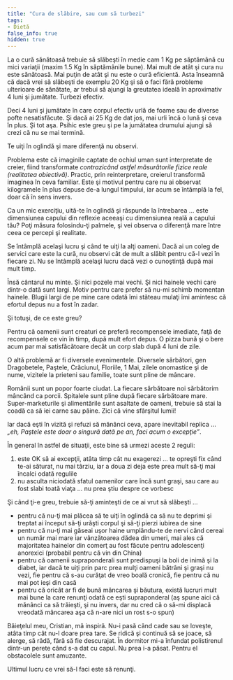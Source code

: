 ```yaml
---
title: "Cura de slăbire, sau cum să turbezi"
tags: 
- Dietă
false_info: true
hidden: true
---
```


La o cură sănătoasă trebuie să slăbeşti în medie cam 1 Kg pe săptămână
cu mici variaţii (maxim 1.5 Kg în săptămânile bune). Mai mult de atât
şi cura nu este sănătoasă. Mai puţin de atât şi nu este o cură
eficientă. Asta înseamnă că dacă vrei să slăbeşti de exemplu 20 Kg şi
să o faci fără probleme ulterioare de sănătate, ar trebui să ajungi la
greutatea ideală în aproximativ 4 luni şi jumătate. Turbezi efectiv.

<!-- more -->

Deci 4 luni şi jumătate în care corpul efectiv urlă de foame sau de
diverse pofte nesatisfăcute. Şi dacă ai 25 Kg de dat jos, mai urli
încă o lună şi ceva în plus. Şi tot aşa. Psihic este greu şi pe la
jumătatea drumului ajungi să crezi că nu se mai termină. 

Te uiţi în oglindă şi mare diferenţă nu observi.

Problema este că imaginile captate de ochiul uman sunt interpretate de
creier, fiind transformate *contrazicând astfel măsurătorile fizice
reale (realitatea obiectivă)*. Practic, prin reinterpretare, creierul
transformă imaginea în ceva familiar. Este şi motivul pentru care nu
ai observat kilogramele în plus depuse de-a lungul timpului, iar acum
se întâmplă la fel, doar că în sens invers.

Ca un mic exerciţiu, uită-te în oglindă şi răspunde la întrebarea
... este dimensiunea capului din reflexie aceeaşi cu dimensiunea reală
a capului tău? Poţi măsura folosindu-ţi palmele, şi vei observa o
diferenţă mare între ceea ce percepi şi realitate. 

Se întâmplă acelaşi lucru şi când te uiţi la alţi oameni. Dacă ai un
coleg de servici care este la cură, nu observi cât de mult a slăbit
pentru că-l vezi în fiecare zi. Nu se întâmplă acelaşi lucru dacă vezi
o cunoştinţă după mai mult timp.

Însă cântarul nu minte. Şi nici pozele mai vechi. Şi nici hainele
vechi care dintr-o dată sunt largi. Motiv pentru care prefer să nu-mi
schimb momentan hainele. Blugii largi de pe mine care odată îmi
stăteau mulaţi îmi amintesc că efortul depus nu a fost în zadar.

Şi totuşi, de ce este greu?

Pentru că oamenii sunt creaturi ce preferă recompensele imediate, faţă
de recompensele ce vin în timp, după mult efort depus. O pizza bună şi
o bere acum par mai satisfăcătoare decât un corp slab după 4 luni de
zile.

O altă problemă ar fi diversele evenimentele. Diversele sărbători, gen
Dragobetele, Paştele, Crăciunul, Floriile, 1 Mai, zilele onomastice şi
de nume, vizitele la prieteni sau familie, toate sunt pline de mâncare.

Românii sunt un popor foarte ciudat. La fiecare sărbătoare noi
sărbătorim mâncând ca porcii. Spitalele sunt pline după fiecare
sărbătoare mare. Super-marketurile şi alimentările sunt asaltate de
oameni, trebuie să stai la coadă ca să iei carne sau pâine. Zici că
vine sfârşitul lumii!

Iar dacă eşti în vizită şi refuzi să mănânci ceva, apare inevitabil
replica ... *„eh, Paştele este doar o singură dată pe an, faci acum o
excepţie”*.

În general în astfel de situaţii, este bine să urmezi aceste 2
reguli:

1. este OK să ai excepţii, atâta timp cât nu exagerezi ... te opreşti
   fix când te-ai săturat, nu mai târziu, iar a doua zi deja este prea
   mult să-ţi mai încalci odată regulile
2. nu asculta niciodată sfatul oamenilor care încă sunt graşi, sau
   care au fost slabi toată viaţa ... nu prea ştiu despre ce vorbesc

Şi când ţi-e greu, trebuie să-ţi aminteşti de ce ai vrut să slăbeşti ...

* pentru că nu-ţi mai plăcea să te uiţi în oglindă ca să nu te deprimi
  şi treptat ai început să-ţi urăşti corpul şi să-ţi pierzi iubirea de
  sine
* pentru că nu-ţi mai găseai uşor haine umplându-te de nervi când
  cereai un număr mai mare iar vânzătoarea dădea din umeri, mai ales
  că majoritatea hainelor din comerţ au fost făcute pentru adolescenţi
  anorexici (probabil pentru că vin din China)
* pentru că oamenii supraponderali sunt predispuşi la boli de inimă şi
  la diabet, iar dacă te uiţi prin parc prea mulţi oameni bătrâni şi
  graşi nu vezi, fie pentru că s-au curăţat de vreo boală cronică, fie
  pentru că nu mai pot ieşi din casă
* pentru că oricât ar fi de bună mâncarea şi băutura, există lucruri
  mult mai bune la care renunţi odată ce eşti supraponderal (aş spune
  aici că mănânci ca să trăieşti, şi nu invers, dar nu cred că o să-mi
  displacă vreodată mâncarea aşa că n-are nici un rost s-o spun)
  
Băieţelul meu, Cristian, mă inspiră. Nu-i pasă când cade sau se
loveşte, atâta timp cât nu-l doare prea tare. Se ridică şi continuă să
se joace, să alerge, să râdă, fără să fie descurajat. În dormitor mi-a
înfundat polistirenul dintr-un perete când s-a dat cu capul. Nu prea
i-a păsat. Pentru el obstacolele sunt amuzante.

Ultimul lucru ce vrei să-l faci este să renunţi.
